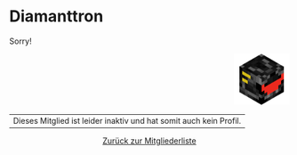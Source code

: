 <h1 class="mitgliedname">Diamanttron</h1>

<span style="font-family:Indie Flower fonz-size:36px">Sorry!</span><div style="text-align:right"><img src="Head/Diamanttron.png" width="100px"></div>

<table class="error_table"><tr><td>Dieses Mitglied ist leider inaktiv und
hat somit auch kein Profil.</td></tr></table>

<p style="text-align:center"><a href="https://themaun.github.io/Mitglieder">Zurück zur Mitgliederliste</a></p>

